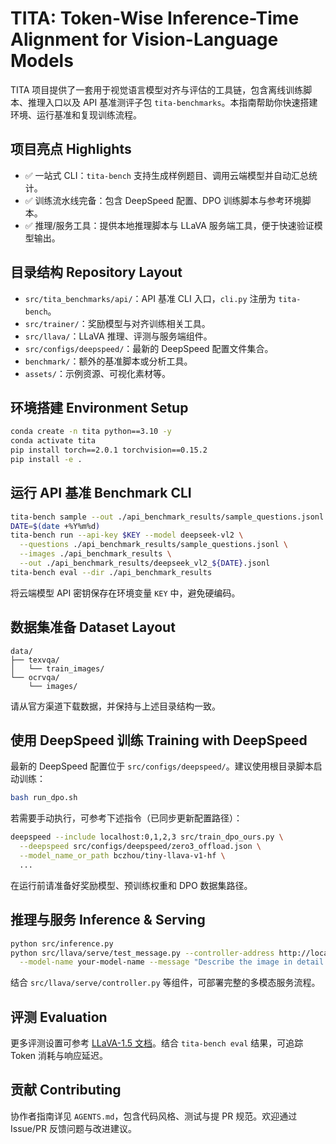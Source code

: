 # TITA: Token-Wise Inference-Time Alignment for Vision-Language Models

TITA 项目提供了一套用于视觉语言模型对齐与评估的工具链，包含离线训练脚本、推理入口以及 API 基准测评子包 `tita-benchmarks`。本指南帮助你快速搭建环境、运行基准和复现训练流程。

## 项目亮点 Highlights
- ✅ 一站式 CLI：`tita-bench` 支持生成样例题目、调用云端模型并自动汇总统计。
- ✅ 训练流水线完备：包含 DeepSpeed 配置、DPO 训练脚本与参考环境脚本。
- ✅ 推理/服务工具：提供本地推理脚本与 LLaVA 服务端工具，便于快速验证模型输出。

## 目录结构 Repository Layout
- `src/tita_benchmarks/api/`：API 基准 CLI 入口，`cli.py` 注册为 `tita-bench`。
- `src/trainer/`：奖励模型与对齐训练相关工具。
- `src/llava/`：LLaVA 推理、评测与服务端组件。
- `src/configs/deepspeed/`：最新的 DeepSpeed 配置文件集合。
- `benchmark/`：额外的基准脚本或分析工具。
- `assets/`：示例资源、可视化素材等。

## 环境搭建 Environment Setup
```bash
conda create -n tita python==3.10 -y
conda activate tita
pip install torch==2.0.1 torchvision==0.15.2
pip install -e .
```

## 运行 API 基准 Benchmark CLI
```bash
tita-bench sample --out ./api_benchmark_results/sample_questions.jsonl
DATE=$(date +%Y%m%d)
tita-bench run --api-key $KEY --model deepseek-vl2 \
  --questions ./api_benchmark_results/sample_questions.jsonl \
  --images ./api_benchmark_results \
  --out ./api_benchmark_results/deepseek_vl2_${DATE}.jsonl
tita-bench eval --dir ./api_benchmark_results
```
将云端模型 API 密钥保存在环境变量 `KEY` 中，避免硬编码。

## 数据集准备 Dataset Layout
```
data/
├── texvqa/
│   └── train_images/
└── ocrvqa/
    └── images/
```
请从官方渠道下载数据，并保持与上述目录结构一致。

## 使用 DeepSpeed 训练 Training with DeepSpeed
最新的 DeepSpeed 配置位于 `src/configs/deepspeed/`。建议使用根目录脚本启动训练：
```bash
bash run_dpo.sh
```
若需要手动执行，可参考下述指令（已同步更新配置路径）：
```bash
deepspeed --include localhost:0,1,2,3 src/train_dpo_ours.py \
  --deepspeed src/configs/deepspeed/zero3_offload.json \
  --model_name_or_path bczhou/tiny-llava-v1-hf \
  ...
```
在运行前请准备好奖励模型、预训练权重和 DPO 数据集路径。

## 推理与服务 Inference & Serving
```bash
python src/inference.py
python src/llava/serve/test_message.py --controller-address http://localhost:21001 \
  --model-name your-model-name --message "Describe the image in detail."
```
结合 `src/llava/serve/controller.py` 等组件，可部署完整的多模态服务流程。

## 评测 Evaluation
更多评测设置可参考 [LLaVA-1.5 文档](https://github.com/haotian-liu/LLaVA/blob/main/docs/Evaluation.md)。结合 `tita-bench eval` 结果，可追踪 Token 消耗与响应延迟。

## 贡献 Contributing
协作者指南详见 `AGENTS.md`，包含代码风格、测试与提 PR 规范。欢迎通过 Issue/PR 反馈问题与改进建议。
